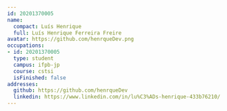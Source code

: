 ```yaml
---
id: 20201370005
name:
  compact: Luís Henrique
  full: Luís Henrique Ferreira Freire
avatar: https://github.com/henrqueDev.png
occupations:
- id: 20201370005
  type: student
  campus: ifpb-jp
  course: cstsi
  isFinished: false
addresses:
  github: https://github.com/henrqueDev
  linkedin: https://www.linkedin.com/in/lu%C3%ADs-henrique-433b76210/
---
```

